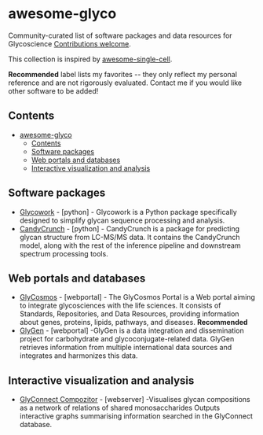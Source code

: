 # awesome-glyco

Community-curated list of software packages and data resources for Glycoscience [Contributions welcome](https://github.com/amanzadi/awesome-glyco/blob/main/CONTRIBUTING.md).

This collection is inspired by [awesome-single-cell](https://github.com/seandavi/awesome-single-cell).


**Recommended** label lists my favorites -- they only reflect my personal reference and are not rigorously evaluated. Contact me if you would like other software to be added!

## Contents

- [awesome-glyco](#awesome-glyco)
  - [Contents](#contents)
  - [Software packages](#software-packages)
  - [Web portals and databases](#web-portals-and-databases)
  - [Interactive visualization and analysis](#interactive-visualization-and-analysis)

## Software packages
- [Glycowork](GlyCosmos) - [python] - Glycowork is a Python package specifically designed to simplify glycan sequence processing and analysis.
- [CandyCrunch](https://github.com/BojarLab/CandyCrunch) - [python] - CandyCrunch is a package for predicting glycan structure from LC-MS/MS data. It contains the CandyCrunch model, along with the rest of the inference pipeline and downstream spectrum processing tools.

## Web portals and databases
- [GlyCosmos](https://glycosmos.org/) - [webportal] - The GlyCosmos Portal is a Web portal aiming to integrate glycosciences with the life sciences. It consists of Standards, Repositories, and Data Resources, providing information about genes, proteins, lipids, pathways, and diseases. **Recommended**
- [GlyGen](https://www.glygen.org/) - [webportal] -GlyGen is a data integration and dissemination project for carbohydrate and glycoconjugate-related data. GlyGen retrieves information from multiple international data sources and integrates and harmonizes this data.

## Interactive visualization and analysis
- [GlyConnect Compozitor](https://glyconnect.expasy.org/compozitor/) - [webserver] -Visualises glycan compositions as a network of relations of shared monosaccharides Outputs interactive graphs summarising information searched in the GlyConnect database.
